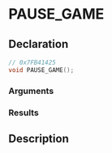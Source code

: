 # PAUSE_GAME

## Declaration
```cpp
// 0x7FB41425
void PAUSE_GAME();
```

### Arguments

### Results

## Description
